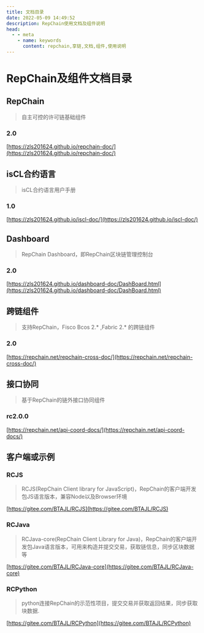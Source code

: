 ```yaml
---
title: 文档目录
date: 2022-05-09 14:49:52
description: RepChain使用文档及组件说明
head:
  - - meta
    - name: keywords
      content: repchain,享链,文档,组件,使用说明
---
```


# RepChain及组件文档目录

## RepChain

> 自主可控的许可链基础组件

### 2.0

[https://zls201624.github.io/repchain-doc/](https://zls201624.github.io/repchain-doc/)



## isCL合约语言

> isCL合约语言用户手册

### 1.0

[https://zls201624.github.io/iscl-doc/](https://zls201624.github.io/iscl-doc/)


## Dashboard

> RepChain Dashboard，即RepChain区块链管理控制台

### 2.0

[https://zls201624.github.io/dashboard-doc/DashBoard.html](https://zls201624.github.io/dashboard-doc/DashBoard.html)


## 跨链组件

> 支持RepChain，Fisco Bcos 2.* ,Fabric 2.* 的跨链组件

### 2.0

[https://repchain.net/repchain-cross-doc/](https://repchain.net/repchain-cross-doc/)

## 接口协同

> 基于RepChain的链外接口协同组件

### rc2.0.0

[https://repchain.net/api-coord-docs/](https://repchain.net/api-coord-docs/)

## 客户端或示例

### RCJS

> RCJS(RepChain Client library for JavaScript)，RepChain的客户端开发包JS语言版本，兼容Node以及Browser环境

[https://gitee.com/BTAJL/RCJS](https://gitee.com/BTAJL/RCJS)

### RCJava

> RCJava-core(RepChain Client Library for Java)，RepChain的客户端开发包Java语言版本，可用来构造并提交交易，获取链信息，同步区块数据等

[https://gitee.com/BTAJL/RCJava-core](https://gitee.com/BTAJL/RCJava-core)

### RCPython

> python连接RepChain的示范性项目，提交交易并获取返回结果，同步获取块数据.

[https://gitee.com/BTAJL/RCPython](https://gitee.com/BTAJL/RCPython)
